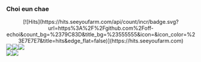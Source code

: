 ### Choi eun chae
<div  align=center>
[![Hits](https://hits.seeyoufarm.com/api/count/incr/badge.svg?url=https%3A%2F%2Fgithub.com%2Foff-echoi&count_bg=%2379C83D&title_bg=%23555555&icon=&icon_color=%23E7E7E7&title=hits&edge_flat=false)](https://hits.seeyoufarm.com)
</div>
<div style="display:flex">
<img src="https://img.shields.io/badge/-javascript-green"/>
<img src="https://img.shields.io/badge/-typescript-brightgreen"/>
<img src="https://img.shields.io/badge/-react-yellowgreen"/>
</div>
<div style="display:flex">
<img src="https://img.shields.io/badge/-HTML-orange"/>
<img src="https://img.shields.io/badge/-CSS-blue"/>
</div>
<!--
**off-echoi/off-echoi** is a ✨ _special_ ✨ repository because its `README.md` (this file) appears on your GitHub profile.

Here are some ideas to get you started:

- 🔭 I’m currently working on ...
- 🌱 I’m currently learning ...
- 👯 I’m looking to collaborate on ...
- 🤔 I’m looking for help with ...
- 💬 Ask me about ...
- 📫 How to reach me: ...
- 😄 Pronouns: ...
- ⚡ Fun fact: ...
-->
